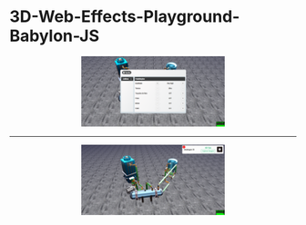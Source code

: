 # 3D-Web-Effects-Playground-Babylon-JS

<p align="center">
<img src="https://github.com/GabpsX/3D-Web-Effects-Playground-Babylon-JS/blob/main/img/f1.png?raw=true" alt="wx_widgets" width="50%"/> 
</p>
<hr>
<p align="center">
<img src="https://github.com/GabpsX/3D-Web-Effects-Playground-Babylon-JS/blob/main/img/f2.png?raw-true" alt="wx_widgets" width="50%"/> 
</p>
